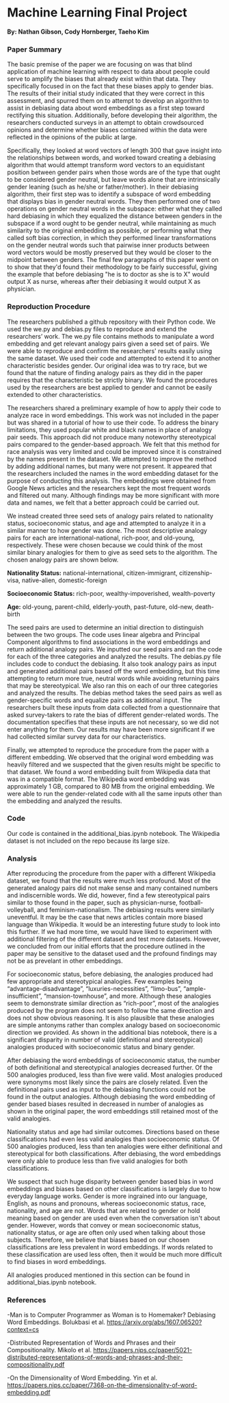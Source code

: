 # Machine Learning Final Project
**By: Nathan Gibson, Cody Hornberger, Taeho Kim**

### Paper Summary ###
The basic premise of the paper we are focusing on was that blind application of machine learning with respect to data about people could serve to amplify the biases that already exist within that data.  They specifically focused in on the fact that these biases apply to gender bias. The results of their initial study indicated that they were correct in this assessment, and spurred them on to attempt to develop an algorithm to assist in debiasing data about word embeddings as a first step toward rectifying this situation. Additionally, before developing their algorithm, the researchers conducted surveys in an attempt to obtain crowdsourced opinions and determine whether biases contained within the data were reflected in the opinions of the public at large.

Specifically, they looked at word vectors of length 300 that gave insight into the relationships between words, and worked toward creating a debiasing algorithm that would attempt transform word vectors to an equidistant position between gender pairs when those words are of the type that ought to be considered gender neutral, but leave words alone that are intrinsically gender leaning (such as he/she or father/mother). In their debiasing algorithm, their first step was to identify a subspace of word embedding that displays bias in gender neutral words. They then performed one of two operations on gender neutral words in the subspace: either what they called hard debiasing in which they equalized the distance between genders in the subspace if a word ought to be gender neutral, while maintaining as much similarity to the original embedding as possible, or performing what they called soft bias correction, in which they performed linear transformations on the gender neutral words such that pairwise inner products between word vectors would be mostly preserved but they would be closer to the midpoint between genders. The final few paragraphs of this paper went on to show that they'd found their methodology to be fairly successful, giving the example that before debiasing "he is to doctor as she is to X" would output X as nurse, whereas after their debiasing it would output X as physician.

### Reproduction Procedure ###
The researchers published a github repository with their Python code. We used the we.py and debias.py files to reproduce and extend the researchers’ work. The we.py file contains methods to manipulate a word embedding and get relevant analogy pairs given a seed set of pairs. We were able to reproduce and confirm the researchers' results easily using the same dataset. We used their code and attempted to extend it to another characteristic besides gender. Our original idea was to try race, but we found that the nature of finding analogy pairs as they did in the paper requires that the characteristic be strictly binary. We found the procedures used by the researchers are best applied to gender and cannot be easily extended to other characteristics.

The researchers shared a preliminary example of how to apply their code to analyze race in word embeddings. This work was not included in the paper but was shared in a tutorial of how to use their code. To address the binary limitations, they used popular white and black names in place of analogy pair seeds. This approach did not produce many noteworthy stereotypical pairs compared to the gender-based approach. We felt that this method for race analysis was very limited and could be improved since it is constrained by the names present in the dataset. We attempted to improve the method by adding additional names, but many were not present. It appeared that the researchers included the names in the word embedding dataset for the purpose of conducting this analysis. The embeddings were obtained from Google News articles and the researchers kept the most frequent words and filtered out many. Although findings may be more significant with more data and names, we felt that a better approach could be carried out.

We instead created three seed sets of analogy pairs related to nationality status, socioeconomic status, and age and attempted to analyze it in a similar manner to how gender was done. The most descriptive analogy pairs for each are international-national, rich-poor, and old-young, respectively. These were chosen because we could think of the most similar binary analogies for them to give as seed sets to the algorithm. The chosen analogy pairs are shown below.

**Nationality Status:** national-international, citizen-immigrant, citizenship-visa, native-alien, domestic-foreign

**Socioeconomic Status:** rich-poor, wealthy-impoverished, wealth-poverty

**Age:** old-young, parent-child, elderly-youth, past-future, old-new, death-birth

The seed pairs are used to determine an initial direction to distinguish between the two groups. The code uses linear algebra and Principal Component algorithms to find associations in the word embeddings and return additional analogy pairs. We inputted our seed pairs and ran the code for each of the three categories and analyzed the results.
The debias.py file includes code to conduct the debiasing. It also took analogy pairs as input and generated additional pairs based off the word embedding, but this time attempting to return more true, neutral words while avoiding returning pairs that may be stereotypical. We also ran this on each of our three categories and analyzed the results. The debias method takes the seed pairs as well as gender-specific words and equalize pairs as additional input. The researchers built these inputs from data collected from a questionnaire that asked survey-takers to rate the bias of different gender-related words. The documentation specifies that these inputs are not necessary, so we did not enter anything for them. Our results may have been more significant if we had collected similar survey data for our characteristics.

Finally, we attempted to reproduce the procedure from the paper with a different embedding. We observed that the original word embedding was heavily filtered and we suspected that the given results might be specific to that dataset. We found a word embedding built from Wikipedia data that was in a compatible format. The Wikipedia word embedding was approximately 1 GB, compared to 80 MB from the original embedding. We were able to run the gender-related code with all the same inputs other than the embedding and analyzed the results.

### Code ###
Our code is contained in the additional_bias.ipynb notebook. The Wikipedia dataset is not included on the repo because its large size.

### Analysis ###

After reproducing the procedure from the paper with a different Wikipedia dataset, we found that the results were much less profound. Most of the generated analogy pairs did not make sense and many contained numbers and indiscernible words. We did, however, find a few stereotypical pairs similar to those found in the paper, such as physician-nurse, football-volleyball, and feminism-nationalism. The debiasing results were similarly uneventful. It may be the case that news articles contain more biased language than Wikipedia. It would be an interesting future study to look into this further. If we had more time, we would have liked to experiment with additional filtering of the different dataset and test more datasets. However, we concluded from our initial efforts that the procedure outlined in the paper may be sensitive to the dataset used and the profound findings may not be as prevelant in other embeddings.

For socioeconomic status, before debiasing, the analogies produced had few appropriate and stereotypical analogies. Few examples being “advantage-disadvantage”, “luxuries-necessities”, “limo-bus”, “ample-insufficient”, “mansion-townhouse”, and more. Although these analogies seem to demonstrate similar direction as “rich-poor”, most of the analogies produced by the program does not seem to follow the same direction and does not show obvious reasoning. It is also plausible that these analogies are simple antonyms rather than complex analogy based on socioeconomic direction we provided. As shown in the additional bias notebook, there is a significant disparity in number of valid (definitional and stereotypical) analogies produced with socioeconomic status and binary gender. 

After debiasing the word embeddings of socioeconomic status, the number of both definitional and stereotypical analogies decreased further. Of the 500 analogies produced, less than five were valid. Most analogies produced were synonyms most likely since the pairs are closely related. Even the definitional pairs used as input to the debiasing functions could not be found in the output analogies. Although debiasing the word embedding of gender based biases resulted in decreased in number of analogies as shown in the original paper, the word embeddings still retained most of the valid analogies. 

Nationality status and age had similar outcomes. Directions based on these classifications had even less valid analogies than socioeconomic status. Of 500 analogies produced, less than ten analogies were either definitional and stereotypical for both classifications. After debiasing, the word embeddings were only able to produce less than five valid analogies for both classifications. 

We suspect that such huge disparity between gender based bias in word embeddings and biases based on other classifications is largely due to how everyday language works. Gender is more ingrained into our language, English,  as nouns and pronouns, whereas socioeconomic status, race, nationality, and age are not. Words that are related to gender or hold meaning based on gender are used even when the conversation isn't about gender. However, words that convey or mean socioeconomic status, nationality status, or age are often only used when talking about those subjects. Therefore, we believe that biases based on our chosen classifications are less prevalent in word embeddings. If words related to these classification are used less often, then it would be much more difficult to find biases in word embeddings.

All analogies produced mentioned in this section can be found in additional_bias.ipynb notebook.

### References ###

-Man is to Computer Programmer as Woman is to Homemaker? Debiasing Word Embeddings. Bolukbasi et al. https://arxiv.org/abs/1607.06520?context=cs

-Distributed Representation of Words and Phrases and their Compositionality. Mikolo et al. https://papers.nips.cc/paper/5021-distributed-representations-of-words-and-phrases-and-their-compositionality.pdf

-On the Dimensionality of Word Embedding. Yin et al. https://papers.nips.cc/paper/7368-on-the-dimensionality-of-word-embedding.pdf
